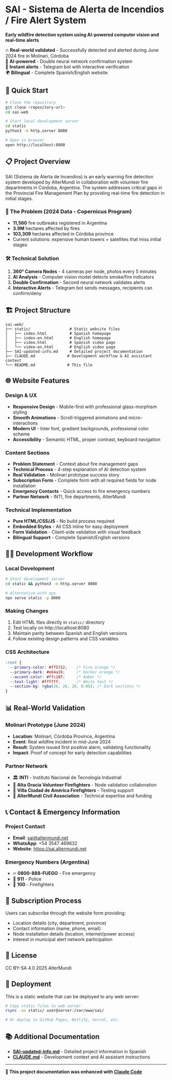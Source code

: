 # SAI - Sistema de Alerta de Incendios / Fire Alert System

**Early wildfire detection system using AI-powered computer vision and real-time alerts**

🔥 **Real-world validated** - Successfully detected and alerted during June 2024 fire in Molinari, Córdoba  
🤖 **AI-powered** - Double neural network confirmation system  
📱 **Instant alerts** - Telegram bot with interactive verification  
🌍 **Bilingual** - Complete Spanish/English website

## 🚀 Quick Start

```bash
# Clone the repository
git clone <repository-url>
cd sai-web

# Start local development server
cd static
python3 -m http.server 8080

# Open in browser
open http://localhost:8080
```

## 📋 Project Overview

SAI (Sistema de Alerta de Incendios) is an early warning fire detection system developed by AlterMundi in collaboration with volunteer fire departments in Córdoba, Argentina. The system addresses critical gaps in the Provincial Fire Management Plan by providing real-time fire detection in initial stages.

### 🔢 The Problem (2024 Data - Copernicus Program)
- **11,560** fire outbreaks registered in Argentina
- **3.9M** hectares affected by fires
- **103,309** hectares affected in Córdoba province
- Current solutions: expensive human towers + satellites that miss initial stages

### 🛠️ Technical Solution
1. **360° Camera Nodes** - 4 cameras per node, photos every 5 minutes
2. **AI Analysis** - Computer vision model detects smoke/fire indicators  
3. **Double Confirmation** - Second neural network validates alerts
4. **Interactive Alerts** - Telegram bot sends messages, recipients can confirm/deny

## 🏗️ Project Structure

```
sai-web/
├── static/                 # Static website files
│   ├── index.html          # Spanish homepage
│   ├── index-en.html       # English homepage  
│   ├── video.html          # Spanish video page
│   └── video-en.html       # English video page
├── SAI-updated-info.md     # Detailed project documentation
├── CLAUDE.md              # Development workflow & AI assistant context
└── README.md              # This file
```

## 🌐 Website Features

### Design & UX
- **Responsive Design** - Mobile-first with professional glass-morphism styling
- **Smooth Animations** - Scroll-triggered animations and micro-interactions
- **Modern UI** - Inter font, gradient backgrounds, professional color scheme
- **Accessibility** - Semantic HTML, proper contrast, keyboard navigation

### Content Sections
- **Problem Statement** - Context about fire management gaps
- **Technical Process** - 4-step explanation of AI detection system
- **Real Validation** - Molinari prototype success story
- **Subscription Form** - Complete form with all required fields for node installation
- **Emergency Contacts** - Quick access to fire emergency numbers
- **Partner Network** - INTI, fire departments, AlterMundi

### Technical Implementation
- **Pure HTML/CSS/JS** - No build process required
- **Embedded Styles** - All CSS inline for easy deployment
- **Form Validation** - Client-side validation with visual feedback
- **Bilingual Support** - Complete Spanish/English versions

## 🏃‍♂️ Development Workflow

### Local Development
```bash
# Start development server
cd static && python3 -m http.server 8080

# Alternative with npx
npx serve static -p 8080
```

### Making Changes
1. Edit HTML files directly in `static/` directory
2. Test locally on http://localhost:8080
3. Maintain parity between Spanish and English versions
4. Follow existing design patterns and CSS variables

### CSS Architecture
```css
:root {
  --primary-color: #ff5722;    /* Fire orange */
  --primary-dark: #e64a19;     /* Darker orange */
  --accent-color: #ffc107;     /* Amber */
  --text-light: #ffffff;       /* White text */
  --section-bg: rgba(26, 26, 26, 0.95); /* Dark sections */
}
```

## 📊 Real-World Validation

### Molinari Prototype (June 2024)
- **Location**: Molinari, Córdoba Province, Argentina
- **Event**: Real wildfire incident in mid-June 2024
- **Result**: System issued first positive alarm, validating functionality
- **Impact**: Proof of concept for early detection capabilities

### Partner Network
- 🏛️ **INTI** - Instituto Nacional de Tecnología Industrial
- 🚒 **Alta Gracia Volunteer Firefighters** - Node validation collaboration  
- 🚒 **Villa Ciudad de América Firefighters** - Testing support
- 🏢 **AlterMundi Civil Association** - Technical expertise and funding

## 📞 Contact & Emergency Information

### Project Contact
- **Email**: sai@altermundi.net
- **WhatsApp**: +54 3547 469632
- **Website**: https://sai.altermundi.net

### Emergency Numbers (Argentina)
- 🔥 **0800-888-FUEGO** - Fire emergency
- 👮 **911** - Police
- 🚒 **100** - Firefighters

## 🔧 Subscription Process

Users can subscribe through the website form providing:
- Location details (city, department, province)
- Contact information (name, phone, email)
- Node installation details (location, internet/power access)
- Interest in municipal alert network participation

## 📄 License

CC BY-SA 4.0 2025 AlterMundi

## 🚀 Deployment

This is a static website that can be deployed to any web server:

```bash
# Copy static files to web server
rsync -av static/ user@server:/var/www/sai/

# Or deploy to GitHub Pages, Netlify, Vercel, etc.
```

## 📚 Additional Documentation

- **[SAI-updated-info.md](./SAI-updated-info.md)** - Detailed project information in Spanish
- **[CLAUDE.md](./CLAUDE.md)** - Development context and AI assistant instructions

---

**🤖 This project documentation was enhanced with [Claude Code](https://claude.ai/code)**